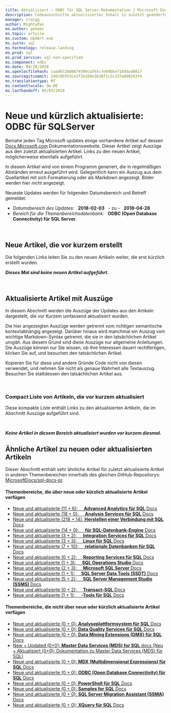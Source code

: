 ```yaml
---
title: Aktualisiert – ODBC für SQL Server-Dokumentation | Microsoft Docs
description: Codeausschnitte aktualisierter Inhalt in zuletzt geänderten Dokumentation für ODBC (Open Database Connectivity) für Microsoft SQL Server wird angezeigt.
manager: craigg
author: MightyPen
ms.author: genemi
ms.topic: article
ms.custom: UpdArt.exe
ms.suite: sql
ms.technology: release-landing
ms.prod: sql
ms.prod_service: sql-non-specified
ms.component: odbc
ms.date: 04/28/2018
ms.openlocfilehash: caad672880679309ca765c7e09bbe7169dad881f
ms.sourcegitcommit: 2ddc0bfb3ce2f2b160e3638f1c2c237a898263f4
ms.translationtype: MT
ms.contentlocale: de-DE
ms.lasthandoff: 05/03/2018
---
```

# <a name="new-and-recently-updated-odbc-for-sql-server"></a>Neue und kürzlich aktualisierte: ODBC für SQLServer



Beinahe jeden Tag Microsoft updates einige vorhandene Artikel auf dessen [Docs.Microsoft.com](http://docs.microsoft.com/) Dokumentationswebsite. Dieser Artikel zeigt Auszüge aus den zuletzt aktualisierten Artikel. Links zu den neuen Artikel, möglicherweise ebenfalls aufgeführt.

In diesem Artikel wird von einem Programm generiert, die in regelmäßigen Abständen erneut ausgeführt wird. Gelegentlich kann ein Auszug aus dem Quellartikel mit sich Formatierung oder als Markdown angezeigt. Bilder werden hier nicht angezeigt.

Neueste Updates werden für folgenden Datumsbereich und Betreff gemeldet:



- *Datumsbereich des Updates:* &nbsp; **2018-02-03** &nbsp; - zu - &nbsp; **2018-04-28**
- *Bereich für die Themenbereichsdatenbank:* &nbsp; **ODBC (Open Database Connectivity) für SQL Server**.




&nbsp;

## <a name="new-articles-created-recently"></a>Neue Artikel, die vor kurzem erstellt

Die folgenden Links leiten Sie zu den neuen Artikeln weiter, die erst kürzlich erstellt wurden.


***Dieses Mal sind keine neuen Artikel aufgeführt.***



&nbsp;

## <a name="updated-articles-with-excerpts"></a>Aktualisierte Artikel mit Auszüge

In diesem Abschnitt werden die Auszüge der Updates aus den Artikeln dargestellt, die vor Kurzem umfassend aktualisiert wurden.

Die hier angezeigten Auszüge werden getrennt vom richtigen semantische kontextabhängig angezeigt. Darüber hinaus wird manchmal ein Auszug vom wichtige Markdown-Syntax getrennt, die sie in den tatsächlichen Artikel umgibt. Aus diesem Grund sind diese Auszüge nur allgemeine Anleitungen. Die Auszüge können nur Sie wissen, ob Ihre Interessen dauert rechtfertigen, klicken Sie auf, und besuchen den tatsächlichen Artikel.

Kopieren Sie für diese und andere Gründe Code nicht von diesen verwendet, und nehmen Sie nicht als genaue Wahrheit alle Textauszug. Besuchen Sie stattdessen den tatsächlichen Artikel aus.





&nbsp;

<a name="compactupdatedlist"/>

### <a name="compact-list-of-articles-updated-recently"></a>Compact Liste von Artikeln, die vor kurzem aktualisiert

Diese kompakte Liste enthält Links zu den aktualisierten Artikeln, die im Abschnitt Auszüge aufgeführt sind.





&nbsp;

***Keine Artikel in diesem Bereich aktualisiert wurden vor kurzem diesmal.***






## <a name="similar-articles-about-new-or-updated-articles"></a>Ähnliche Artikel zu neuen oder aktualisierten Artikeln

Dieser Abschnitt enthält sehr ähnliche Artikel für zuletzt aktualisierte Artikel in anderen Themenbereichen innerhalb des gleichen GitHub-Repositorys: [MicrosoftDocs/sql-docs-pr](https://github.com/MicrosoftDocs/sql-docs/).



#### <a name="subject-areas-that-do-have-new-or-recently-updated-articles"></a>Themenbereiche, die *über* neue oder kürzlich aktualisierte Artikel verfügen

- [Neue und aktualisierte (11 + 6): &nbsp; &nbsp; **Advanced Analytics für SQL** Docs](../advanced-analytics/new-updated-advanced-analytics.md)
- [Neue und aktualisierte (18 + 0): &nbsp; &nbsp; **Analysis Services für SQL** Docs](../analysis-services/new-updated-analysis-services.md)
- [Neue und aktualisierte (218 + 14): **Herstellen einer Verbindung mit SQL** Docs](../connect/new-updated-connect.md)
- [Neue und aktualisierte (14 + 0): &nbsp; &nbsp; **für SQL-Datenbank-Engine** Docs](../database-engine/new-updated-database-engine.md)
- [Neue und aktualisierte (3 + 2): &nbsp; &nbsp; **Integration Services für SQL** Docs](../integration-services/new-updated-integration-services.md)
- [Neue und aktualisierte (3 + 3): &nbsp; &nbsp; **Linux für SQL** Docs](../linux/new-updated-linux.md)
- [Neue und aktualisierte (7 + 10): &nbsp; &nbsp; **relationale Datenbanken für SQL** Docs](../relational-databases/new-updated-relational-databases.md)
- [Neue und aktualisierte (0 + 2): &nbsp; &nbsp; **Reporting Services für SQL** Docs](../reporting-services/new-updated-reporting-services.md)
- [Neue und aktualisierte (1 + 3): &nbsp; &nbsp; **SQL Operations Studio** Docs](../sql-operations-studio/new-updated-sql-operations-studio.md)
- [Neue und aktualisierte (2 + 3): &nbsp; &nbsp; **Microsoft SQL Server** Docs](../sql-server/new-updated-sql-server.md)
- [Neue und aktualisierte (1 + 1): &nbsp; &nbsp; **SQL Server Data Tools (SSDT)** Docs](../ssdt/new-updated-ssdt.md)
- [Neue und aktualisierte (5 + 2): &nbsp; &nbsp; **SQL Server Management Studio (SSMS)** Docs](../ssms/new-updated-ssms.md)
- [Neue und aktualisierte (0 + 2): &nbsp; &nbsp; **Transact-SQL** Docs](../t-sql/new-updated-t-sql.md)
- [Neue und aktualisierte (1 + 1): &nbsp; &nbsp; **-Tools für SQL** Docs](../tools/new-updated-tools.md)



#### <a name="subject-areas-that-do-not-have-any-new-or-recently-updated-articles"></a>Themenbereiche, die *nicht* über neue oder kürzlich aktualisierte Artikel verfügen

- [Neue und aktualisierte (0 + 0): **Analyseplattformsystem für SQL** Docs](../analytics-platform-system/new-updated-analytics-platform-system.md)
- [Neue und aktualisierte (0 + 0): **Data Quality Services für SQL** Docs](../data-quality-services/new-updated-data-quality-services.md)
- [Neue und aktualisierte (0 + 0): **Data Mining Extensions (DMX) für SQL** Docs](../dmx/new-updated-dmx.md)
- [New + Updated (0+0): **Master Data Services (MDS) for SQL** docs (Neu + Aktualisiert (0+0): Dokumentation zu Master Data Services (MDS) für SQL)](../master-data-services/new-updated-master-data-services.md)
- [Neue und aktualisierte (0 + 0): **MDX (Multidimensional Expressions) für SQL** Docs](../mdx/new-updated-mdx.md)
- [Neue und aktualisierte (0 + 0): **ODBC (Open Database Connectivity) für SQL** Docs](../odbc/new-updated-odbc.md)
- [Neue und aktualisierte (0 + 0): **PowerShell für SQL** Docs](../powershell/new-updated-powershell.md)
- [Neue und aktualisierte (0 + 0): **Samples for SQL** Docs](../samples/new-updated-samples.md)
- [Neue und aktualisierte (0 + 0): **SQL Server Migration Assistant (SSMA)** Docs](../ssma/new-updated-ssma.md)
- [Neue und aktualisierte (0 + 0): **XQuery für SQL** Docs](../xquery/new-updated-xquery.md)

